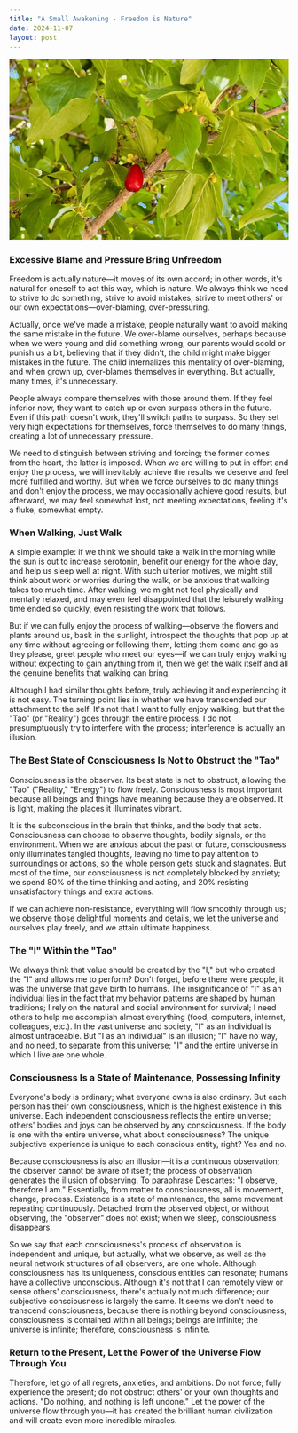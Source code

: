 ```yaml
---
title: "A Small Awakening - Freedom is Nature"
date: 2024-11-07
layout: post
---
```


<div style="margin-bottom: 20px">
  <img src="/assets/2024-11-07-freedom-nature/freedom-nature.jpg" class="centered-image" />
</div>

<meta property="og:image" content="https://junbo.li/assets/2024-11-07-freedom-nature/freedom-nature.jpg">

### Excessive Blame and Pressure Bring Unfreedom

Freedom is actually nature—it moves of its own accord; in other words, it's natural for oneself to act this way, which is nature. We always think we need to strive to do something, strive to avoid mistakes, strive to meet others' or our own expectations—over-blaming, over-pressuring.

Actually, once we've made a mistake, people naturally want to avoid making the same mistake in the future. We over-blame ourselves, perhaps because when we were young and did something wrong, our parents would scold or punish us a bit, believing that if they didn't, the child might make bigger mistakes in the future. The child internalizes this mentality of over-blaming, and when grown up, over-blames themselves in everything. But actually, many times, it's unnecessary.

People always compare themselves with those around them. If they feel inferior now, they want to catch up or even surpass others in the future. Even if this path doesn't work, they'll switch paths to surpass. So they set very high expectations for themselves, force themselves to do many things, creating a lot of unnecessary pressure.

We need to distinguish between striving and forcing; the former comes from the heart, the latter is imposed. When we are willing to put in effort and enjoy the process, we will inevitably achieve the results we deserve and feel more fulfilled and worthy. But when we force ourselves to do many things and don't enjoy the process, we may occasionally achieve good results, but afterward, we may feel somewhat lost, not meeting expectations, feeling it's a fluke, somewhat empty.

### When Walking, Just Walk

A simple example: if we think we should take a walk in the morning while the sun is out to increase serotonin, benefit our energy for the whole day, and help us sleep well at night. With such ulterior motives, we might still think about work or worries during the walk, or be anxious that walking takes too much time. After walking, we might not feel physically and mentally relaxed, and may even feel disappointed that the leisurely walking time ended so quickly, even resisting the work that follows.

But if we can fully enjoy the process of walking—observe the flowers and plants around us, bask in the sunlight, introspect the thoughts that pop up at any time without agreeing or following them, letting them come and go as they please, greet people who meet our eyes—if we can truly enjoy walking without expecting to gain anything from it, then we get the walk itself and all the genuine benefits that walking can bring.

Although I had similar thoughts before, truly achieving it and experiencing it is not easy. The turning point lies in whether we have transcended our attachment to the self. It's not that I want to fully enjoy walking, but that the "Tao" (or "Reality") goes through the entire process. I do not presumptuously try to interfere with the process; interference is actually an illusion.

### The Best State of Consciousness Is Not to Obstruct the "Tao"

Consciousness is the observer. Its best state is not to obstruct, allowing the "Tao" ("Reality," "Energy") to flow freely. Consciousness is most important because all beings and things have meaning because they are observed. It is light, making the places it illuminates vibrant.

It is the subconscious in the brain that thinks, and the body that acts. Consciousness can choose to observe thoughts, bodily signals, or the environment. When we are anxious about the past or future, consciousness only illuminates tangled thoughts, leaving no time to pay attention to surroundings or actions, so the whole person gets stuck and stagnates. But most of the time, our consciousness is not completely blocked by anxiety; we spend 80% of the time thinking and acting, and 20% resisting unsatisfactory things and extra actions.

If we can achieve non-resistance, everything will flow smoothly through us; we observe those delightful moments and details, we let the universe and ourselves play freely, and we attain ultimate happiness.

### The "I" Within the "Tao"

We always think that value should be created by the "I," but who created the "I" and allows me to perform? Don't forget, before there were people, it was the universe that gave birth to humans. The insignificance of "I" as an individual lies in the fact that my behavior patterns are shaped by human traditions; I rely on the natural and social environment for survival; I need others to help me accomplish almost everything (food, computers, internet, colleagues, etc.). In the vast universe and society, "I" as an individual is almost untraceable. But "I as an individual" is an illusion; "I" have no way, and no need, to separate from this universe; "I" and the entire universe in which I live are one whole.

### Consciousness Is a State of Maintenance, Possessing Infinity

Everyone's body is ordinary; what everyone owns is also ordinary. But each person has their own consciousness, which is the highest existence in this universe. Each independent consciousness reflects the entire universe; others' bodies and joys can be observed by any consciousness. If the body is one with the entire universe, what about consciousness? The unique subjective experience is unique to each conscious entity, right? Yes and no.

Because consciousness is also an illusion—it is a continuous observation; the observer cannot be aware of itself; the process of observation generates the illusion of observing. To paraphrase Descartes: "I observe, therefore I am." Essentially, from matter to consciousness, all is movement, change, process. Existence is a state of maintenance, the same movement repeating continuously. Detached from the observed object, or without observing, the "observer" does not exist; when we sleep, consciousness disappears.

So we say that each consciousness's process of observation is independent and unique, but actually, what we observe, as well as the neural network structures of all observers, are one whole. Although consciousness has its uniqueness, conscious entities can resonate; humans have a collective unconscious. Although it's not that I can remotely view or sense others' consciousness, there's actually not much difference; our subjective consciousness is largely the same. It seems we don't need to transcend consciousness, because there is nothing beyond consciousness; consciousness is contained within all beings; beings are infinite; the universe is infinite; therefore, consciousness is infinite.

### Return to the Present, Let the Power of the Universe Flow Through You

Therefore, let go of all regrets, anxieties, and ambitions. Do not force; fully experience the present; do not obstruct others' or your own thoughts and actions. "Do nothing, and nothing is left undone." Let the power of the universe flow through you—it has created the brilliant human civilization and will create even more incredible miracles.